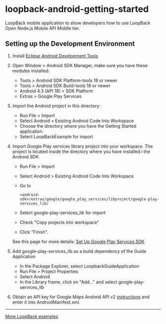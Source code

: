 loopback-android-getting-started
================================

LoopBack mobile application to show developers how to use
LoopBack Open Node.js Mobile API Middle tier.

## Setting up the Development Environment

1. Install [Eclipse Android Development Tools](http://developer.android.com/sdk/index.html)
1. Open Window &gt; Android SDK Manager, make sure you have these modules
    installed:
    * Tools &gt; Android SDK Platform-tools 18 or newer
    * Tools &gt; Android SDK Build-tools 18 or newer
    * Android 4.3 (API 18) &gt; SDK Platform
    * Extras &gt; Google Play Services
1. Import the Android project in this directory:
    * Run File &gt; Import
    * Select Android &gt; Existing Android Code Into Workspace
    * Choose the directory where you have the Getting Started application.
    * Select LoopBackExample for import
1. Import Google Play services library project into your workspace. The
    project is located inside the directory where you have installed i
    the Android SDK.
    * Run File &gt; Import
    * Select Android &gt; Existing Android Code Into Workspace
    * Go to

      ```
      <android-sdk>/extras/google/google_play_services/libproject/google-play-services_lib/
      ```
    * Select google-play-services_lib for import
    * Check "Copy projects into workspace"
    * Click "Finish".

    See this page for more details:
    [Set Up Google Play Services SDK](http://developer.android.com/google/play-services/setup.html)
1. Add google-play-services\_lib as a build dependency of the Guide Application
    * In the Package Explorer, select LoopbackGuideApplication
    * Run File &gt; Project Properties
    * Select Android
    * In the Library frame, click on "Add..." and select google-play-services_lib
1. Obtain an API key for Google Maps Android API v2
[instructions](https://developers.google.com/maps/documentation/android/start#obtaining_an_api_key)
and enter it into AndroidManifest.xml.

---

[More LoopBack examples](https://loopback.io/doc/zh/lb3/Tutorials-and-examples.html)

